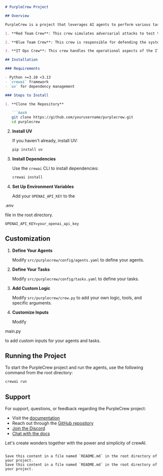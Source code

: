 ```markdown
# PurpleCrew Project

## Overview

PurpleCrew is a project that leverages AI agents to perform various tasks. It uses the `crewai` framework to manage and run these agents. The project is designed to be customizable, allowing users to define their own agents, tasks, and logic.

1. **Red Team Crew**: This crew simulates adversarial attacks to test the security posture of the system. It helps in identifying vulnerabilities and weaknesses by performing penetration testing and other offensive security tasks.

2. **Blue Team Crew**: This crew is responsible for defending the system against attacks. It monitors the system for suspicious activities, responds to incidents, and implements security measures to protect the system.

3. **IT Ops Crew**: This crew handles the operational aspects of the IT infrastructure. It ensures that the systems are running smoothly, performs maintenance tasks, and manages the overall IT environment.

## Installation

### Requirements

- Python >=3.10 <3.13
- `crewai` framework
- `uv` for dependency management

### Steps to Install

1. **Clone the Repository**

   ```bash
   git clone https://github.com/yourusername/purplecrew.git
   cd purplecrew
   ```

2. **Install UV**

   If you haven't already, install UV:

   ```bash
   pip install uv
   ```

3. **Install Dependencies**

   Use the `crewai` CLI to install dependencies:

   ```bash
   crewai install
   ```

4. **Set Up Environment Variables**

   Add your `OPENAI_API_KEY` to the 

.env

 file in the root directory.

   ```plaintext
   OPENAI_API_KEY=your_openai_api_key
   ```

## Customization

1. **Define Your Agents**

   Modify `src/purplecrew/config/agents.yaml` to define your agents.

2. **Define Your Tasks**

   Modify `src/purplecrew/config/tasks.yaml` to define your tasks.

3. **Add Custom Logic**

   Modify `src/purplecrew/crew.py` to add your own logic, tools, and specific arguments.

4. **Customize Inputs**

   Modify 

main.py

 to add custom inputs for your agents and tasks.

## Running the Project

To start the PurpleCrew project and run the agents, use the following command from the root directory:

```bash
crewai run
```

## Support

For support, questions, or feedback regarding the PurpleCrew project:

- Visit the [documentation](https://docs.crewai.com)
- Reach out through the [GitHub repository](https://github.com/joaomdmoura/crewai)
- [Join the Discord](https://discord.com/invite/X4JWnZnxPb)
- [Chat with the docs](https://chatg.pt/DWjSBZn)

Let's create wonders together with the power and simplicity of crewAI.
```

Save this content in a file named `README.md` in the root directory of your project.
Save this content in a file named `README.md` in the root directory of your project.
